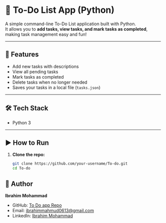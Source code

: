 # 📝 To-Do List App (Python)

A simple command-line To-Do List application built with Python.  
It allows you to **add tasks, view tasks, and mark tasks as completed**, making task management easy and fun!

---

## 🚀 Features
- Add new tasks with descriptions  
- View all pending tasks  
- Mark tasks as completed  
- Delete tasks when no longer needed  
- Saves your tasks in a local file (`tasks.json`)  

---

## 🛠 Tech Stack
- Python 3  

---

## ▶️ How to Run

1. **Clone the repo:**
   ```bash
   git clone https://github.com/your-username/To-do.git
   cd To-do
  ## 👤 Author
**Ibrahim Mohammad**  
- GitHub: [To Do app Repo](https://github.com/ibrahimmahmud0613-art)  
- Email: ibrahimmahmud0613@gmail.com  
- LinkedIn: [Ibrahim Mohammad](https://www.linkedin.com/in/ibrahim-mohammad-2b866422b)
